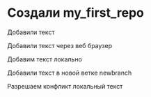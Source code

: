 # Создали my_first_repo

Добавили текст 

Добавили текст через веб браузер

Добавим текст локально

Добавили текст в новой ветке newbranch

Разрешаем конфликт локальный текст 
